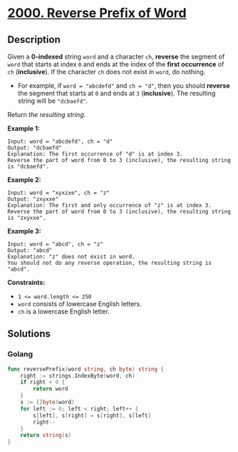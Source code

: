 # [2000. Reverse Prefix of Word](https://leetcode-cn.com/problems/reverse-prefix-of-word/)



## Description


Given a **0-indexed** string `word` and a character `ch`, **reverse** the segment of `word` that starts at index `0` and ends at the index of the **first occurrence** of `ch` (**inclusive**). If the character `ch` does not exist in `word`, do nothing.

- For example, if `word = "abcdefd"` and `ch = "d"`, then you should **reverse** the segment that starts at `0` and ends at `3` (**inclusive**). The resulting string will be `"dcbaefd"`.

Return *the resulting string*.

 

**Example 1:**

```
Input: word = "abcdefd", ch = "d"
Output: "dcbaefd"
Explanation: The first occurrence of "d" is at index 3. 
Reverse the part of word from 0 to 3 (inclusive), the resulting string is "dcbaefd".
```

**Example 2:**

```
Input: word = "xyxzxe", ch = "z"
Output: "zxyxxe"
Explanation: The first and only occurrence of "z" is at index 3.
Reverse the part of word from 0 to 3 (inclusive), the resulting string is "zxyxxe".
```

**Example 3:**

```
Input: word = "abcd", ch = "z"
Output: "abcd"
Explanation: "z" does not exist in word.
You should not do any reverse operation, the resulting string is "abcd".
```

 

**Constraints:**

- `1 <= word.length <= 250`
- `word` consists of lowercase English letters.
- `ch` is a lowercase English letter.





## Solutions



<!-- tabs:start -->

### **Golang**

```go
func reversePrefix(word string, ch byte) string {
    right := strings.IndexByte(word, ch)
    if right < 0 {
        return word
    }
    s := []byte(word)
    for left := 0; left < right; left++ {
        s[left], s[right] = s[right], s[left]
        right--
    }
    return string(s)
}
```



<!-- tabs:end -->